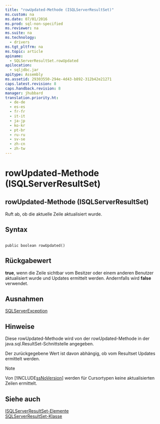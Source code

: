```yaml
---
title: "rowUpdated-Methode (ISQLServerResultSet)"
ms.custom: na
ms.date: 07/01/2016
ms.prod: sql-non-specified
ms.reviewer: na
ms.suite: na
ms.technology: 
  - drivers
ms.tgt_pltfrm: na
ms.topic: article
apiname: 
  - SQLServerResultSet.rowUpdated
apilocation: 
  - sqljdbc.jar
apitype: Assembly
ms.assetid: 29303550-294e-4d43-b892-312b42e21271
caps.latest.revision: 8
caps.handback.revision: 8
manager: jhubbard
translation.priority.ht: 
  - de-de
  - es-es
  - fr-fr
  - it-it
  - ja-jp
  - ko-kr
  - pt-br
  - ru-ru
  - sv-se
  - zh-cn
  - zh-tw
---
```

# rowUpdated-Methode (ISQLServerResultSet)
    
## rowUpdated\-Methode \(ISQLServerResultSet\)  
 Ruft ab, ob die aktuelle Zeile aktualisiert wurde.  
  
## Syntax  
  
```  
  
public boolean rowUpdated()  
```  
  
## Rückgabewert  
 **true**, wenn die Zeile sichtbar vom Besitzer oder einem anderen Benutzer aktualisiert wurde und Updates ermittelt werden. Andernfalls wird **false** verwendet.  
  
## Ausnahmen  
 [SQLServerException](../content/SQLServerException-Class.md)  
  
## Hinweise  
 Diese rowUpdated\-Methode wird von der rowUpdated\-Methode in der java.sql.ResultSet\-Schnittstelle angegeben.  
  
 Der zurückgegebene Wert ist davon abhängig, ob vom Resultset Updates ermittelt werden.  
  
> [!NOTE]  
>  Von [!INCLUDE[ssNoVersion](../content/includes/ssNoVersion_md.md)] werden für Cursortypen keine aktualisierten Zeilen ermittelt.  
  
## Siehe auch  
 [ISQLServerResultSet-Elemente](../content/SQLServerResultSet-Members.md)   
 [SQLServerResultSet-Klasse](../content/SQLServerResultSet-Class.md)  
  
  